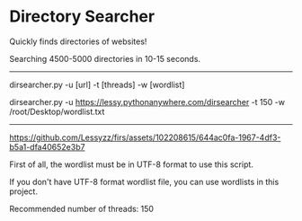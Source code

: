 # Directory Searcher

Quickly finds directories of websites!

Searching 4500-5000 directories in 10-15 seconds.

--------

dirsearcher.py -u [url] -t [threads] -w [wordlist]

dirsearcher.py -u https://lessy.pythonanywhere.com/dirsearcher -t 150 -w /root/Desktop/wordlist.txt

---

https://github.com/Lessyzz/firs/assets/102208615/644ac0fa-1967-4df3-b5a1-dfa40652e3b7

First of all, the wordlist must be in UTF-8 format to use this script.

If you don't have UTF-8 format wordlist file, you can use wordlists in this project.

Recommended number of threads: 150

